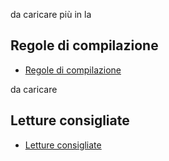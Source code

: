 
  da caricare più in la
## Regole di compilazione
* [Regole di compilazione](make2/compilazione.md)

da caricare
## Letture consigliate
* [Letture consigliate](letture.md)

